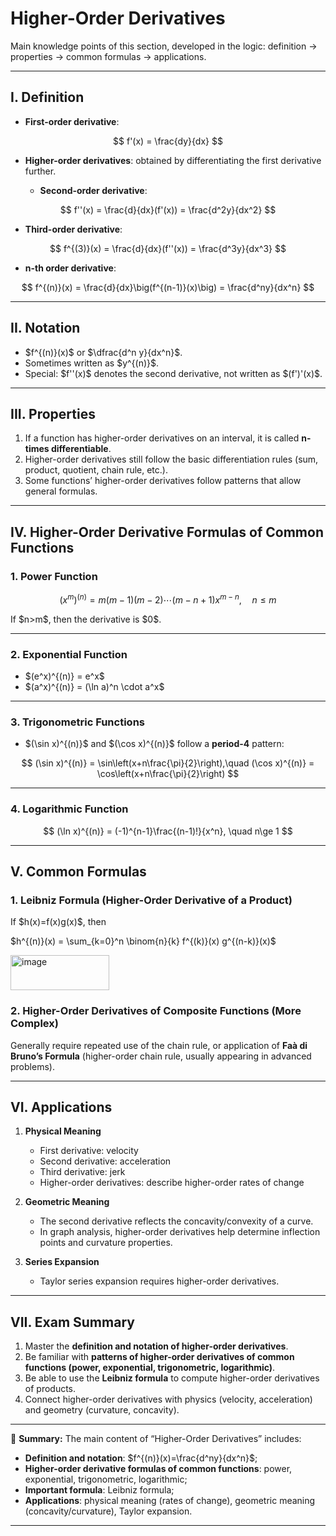 


# Higher-Order Derivatives

Main knowledge points of this section, developed in the logic: definition → properties → common formulas → applications.

---

## I. Definition

* **First-order derivative**:

$$
f'(x) = \frac{dy}{dx}
$$

* **Higher-order derivatives**: obtained by differentiating the first derivative further.

  * **Second-order derivative**:

$$
f''(x) = \frac{d}{dx}(f'(x)) = \frac{d^2y}{dx^2}
$$

* **Third-order derivative**:

$$
f^{(3)}(x) = \frac{d}{dx}(f''(x)) = \frac{d^3y}{dx^3}
$$

* **n-th order derivative**:

$$
f^{(n)}(x) = \frac{d}{dx}\big(f^{(n-1)}(x)\big) = \frac{d^ny}{dx^n}
$$

---

## II. Notation

* \$f^{(n)}(x)\$ or \$\dfrac{d^n y}{dx^n}\$.
* Sometimes written as \$y^{(n)}\$.
* Special: \$f''(x)\$ denotes the second derivative, not written as \$(f')'(x)\$.

---

## III. Properties

1. If a function has higher-order derivatives on an interval, it is called **n-times differentiable**.
2. Higher-order derivatives still follow the basic differentiation rules (sum, product, quotient, chain rule, etc.).
3. Some functions’ higher-order derivatives follow patterns that allow general formulas.

---

## IV. Higher-Order Derivative Formulas of Common Functions

### 1. Power Function

$$
(x^m)^{(n)} = m(m-1)(m-2)\cdots(m-n+1)x^{m-n},\quad n\le m
$$

If \$n>m\$, then the derivative is \$0\$.

---

### 2. Exponential Function

* \$(e^x)^{(n)} = e^x\$
* \$(a^x)^{(n)} = (\ln a)^n \cdot a^x\$

---

### 3. Trigonometric Functions

* \$(\sin x)^{(n)}\$ and \$(\cos x)^{(n)}\$ follow a **period-4** pattern:

$$
(\sin x)^{(n)} = \sin\left(x+n\frac{\pi}{2}\right),\quad
(\cos x)^{(n)} = \cos\left(x+n\frac{\pi}{2}\right)
$$

---

### 4. Logarithmic Function

$$
(\ln x)^{(n)} = (-1)^{n-1}\frac{(n-1)!}{x^n}, \quad n\ge 1
$$

---

## V. Common Formulas

### 1. Leibniz Formula (Higher-Order Derivative of a Product)

If \$h(x)=f(x)g(x)\$, then

$h^{(n)}(x) = \sum_{k=0}^n \binom{n}{k} f^{(k)}(x) g^{(n-k)}(x)$

<img width="158" height="56" alt="image" src="https://github.com/user-attachments/assets/77211dff-b755-4a49-a875-7172ba65d991" />

### 2. Higher-Order Derivatives of Composite Functions (More Complex)

Generally require repeated use of the chain rule, or application of **Faà di Bruno’s Formula** (higher-order chain rule, usually appearing in advanced problems).

---

## VI. Applications

1. **Physical Meaning**

   * First derivative: velocity
   * Second derivative: acceleration
   * Third derivative: jerk
   * Higher-order derivatives: describe higher-order rates of change

2. **Geometric Meaning**

   * The second derivative reflects the concavity/convexity of a curve.
   * In graph analysis, higher-order derivatives help determine inflection points and curvature properties.

3. **Series Expansion**

   * Taylor series expansion requires higher-order derivatives.

---

## VII. Exam Summary

1. Master the **definition and notation of higher-order derivatives**.
2. Be familiar with **patterns of higher-order derivatives of common functions (power, exponential, trigonometric, logarithmic)**.
3. Be able to use the **Leibniz formula** to compute higher-order derivatives of products.
4. Connect higher-order derivatives with physics (velocity, acceleration) and geometry (curvature, concavity).

---

📌 **Summary:**
The main content of “Higher-Order Derivatives” includes:

* **Definition and notation**: \$f^{(n)}(x)=\frac{d^ny}{dx^n}\$;
* **Higher-order derivative formulas of common functions**: power, exponential, trigonometric, logarithmic;
* **Important formula**: Leibniz formula;
* **Applications**: physical meaning (rates of change), geometric meaning (concavity/curvature), Taylor expansion.

---
